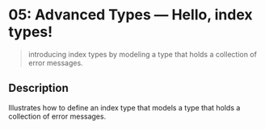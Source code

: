 # 05: Advanced Types &mdash; Hello, index types!
> introducing index types by modeling a type that holds a collection of error messages.

## Description

Illustrates how to define an index type that models a type that holds a collection of error messages.